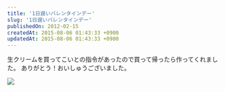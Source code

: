 ```yaml
---
title: '1日遅いバレンタインデー'
slug: '1日遅いバレンタインデー'
publishedOn: 2012-02-15
createdAt: 2015-08-06 01:43:33 +0900
updatedAt: 2015-08-06 01:43:33 +0900
---
```

生クリームを買ってこいとの指令があったので買って帰ったら作ってくれました。
ありがとう！おいしゅうございました。

[<img src='https://s1.i1.picplzthumbs.com/upload/img/db/42/dd/db42dd534da72c6cea7ca39ebd2d3380616a7b96_400r.jpg'>](https://picplz.com/zrP90)
